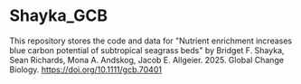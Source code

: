 # Shayka_GCB

<!-- badges: start -->
<!-- badges: end -->

This repository stores the code and data for "Nutrient enrichment increases blue carbon potential of subtropical seagrass beds" by Bridget F. Shayka, Sean Richards, Mona A. Andskog, Jacob E. Allgeier. 2025. Global Change Biology. https://doi.org/10.1111/gcb.70401
